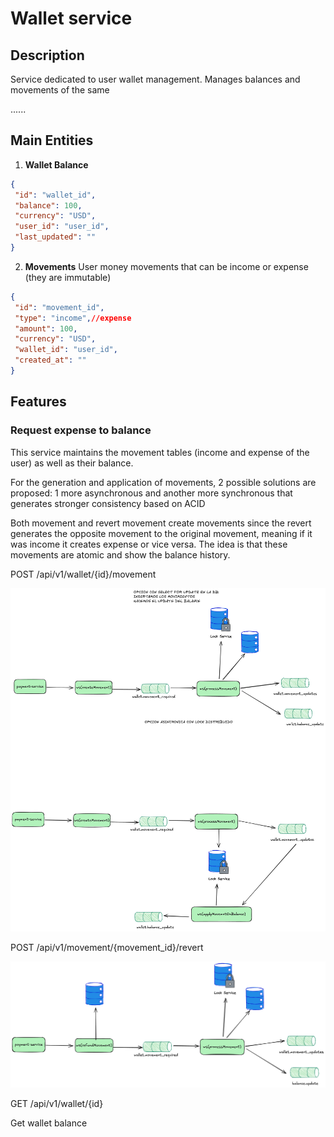 # Wallet service

## Description

Service dedicated to user wallet management. Manages balances and movements of the same

......

## Main Entities

1. **Wallet Balance**
 ```json
{
  "id": "wallet_id",
  "balance": 100,
  "currency": "USD",
  "user_id": "user_id",
  "last_updated": ""
}
```
2. **Movements** User money movements that can be income or expense (they are immutable)
 ```json
{
  "id": "movement_id",
  "type": "income",//expense
  "amount": 100,
  "currency": "USD",
  "wallet_id": "user_id",
  "created_at": ""
}
```
## Features

### Request expense to balance

This service maintains the movement tables (income and expense of the user) as well as their balance.

For the generation and application of movements, 2 possible solutions are proposed: 1 more asynchronous and another more synchronous that generates stronger consistency based on ACID

Both movement and revert movement create movements since the revert generates the opposite movement to the original movement, meaning if it was income it creates expense or vice versa.
The idea is that these movements are atomic and show the balance history.

POST /api/v1/wallet/{id}/movement

![img.png](createMovement.png)

POST /api/v1/movement/{movement_id}/revert

![img.png](revertMovement.png)

GET /api/v1/wallet/{id}

Get wallet balance

